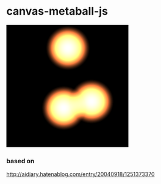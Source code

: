 # canvas-metaball-js

![Screenshot](https://github.com/wertrain/canvas-metaball-js/blob/master/screenshot/00.png)

### based on

http://aidiary.hatenablog.com/entry/20040918/1251373370